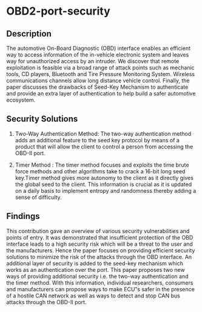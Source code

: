 # OBD2-port-security
## Description
The automotive On-Board Diagnostic (OBD) interface enables an efficient way to access information of
the in-vehicle electronic system and leaves way for unauthorized access by an intruder. We discover that remote
exploitation is feasible via a broad range of attack points such as mechanic tools, CD players, Bluetooth and Tire
Pressure Monitoring System. Wireless communications channels allow long distance vehicle control. Finally, the paper
discusses the drawbacks of Seed-Key Mechanism
to authenticate and provide an extra layer of authentication to help build a safer automotive ecosystem.<br>

## Security Solutions
1. Two-Way Authentication Method: The two-way authentication method adds an additional feature to the seed
key protocol by means of a product that will allow the client to control a person from accessing the OBD-II port.

2. Timer Method : The timer method focuses and exploits the time brute force methods and other algorithms take to crack a
16-bit long seed key.Timer method gives more autonomy to the client as it directly gives the global seed to the client. This 
information is crucial as it is updated on a daily 
basis to implement entropy and randomness thereby adding a sense of difficulty.

## Findings
This contribution gave an overview of various security vulnerabilities and points of entry. It was demonstrated that
insufficient protection of the OBD interface leads to a high security risk which will be a threat to the user and the 
manufacturers. Hence the paper focuses on providing efficient security solutions to minimize the risk of the attacks
through the OBD interface.
An additional layer of security is added to the seed-key mechanism which works as an authentication over the port.
This paper proposes two new ways of providing additional security i.e. the two-way authentication and the timer method. 
With this information, individual researchers, consumers and manufacturers can propose ways to make ECU‟s safer in the
presence of a hostile CAN 
network as well as ways to detect and stop CAN bus attacks through the OBD-II port.
